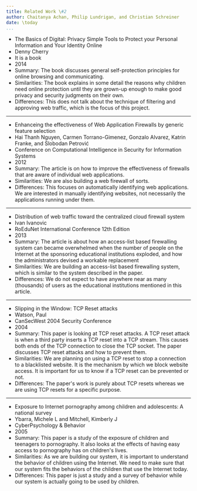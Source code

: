 ```yaml
---
title: Related Work \#2
author: Chaitanya Achan, Philip Lundrigan, and Christian Schreiner
date: \today
...
```


- The Basics of Digital: Privacy Simple Tools to Protect your Personal Information and Your Identity Online
- Denny Cherry
- It is a book
- 2014
- Summary: The book discusses general self-protection principles for online browsing and communicating.
- Similarities: The book explains in some detail the reasons why children need online protection until they are grown-up enough to make good privacy and security judgments on their own.
- Differences: This does not talk about the technique of filtering and approving web traffic, which is the focus of this project.

---

- Enhanceing the effectiveness of Web Application Firewalls by generic feature selection
- Hai Thanh Nguyen, Carmen Torrano-Gimenez, Gonzalo Alvarez, Katrin Franke, and Slobodan Petrović
- Conference on Computational Intelligence in Security for Information Systems
- 2012
- Summary: The article is on how to improve the effectiveness of firewalls that are aware of individual web applications.
- Similarities: We are also building a web firewall of sorts.
- Differences: This focuses on automatically identifying web applications. We are interested in manually identifying websites, not necessarily the applications running under them.

----

- Distribution of web traffic toward the centralized cloud firewall system
- Ivan Ivanovic
- RoEduNet International Conference 12th Edition
- 2013
- Summary: The article is about how an access-list based firewalling system can became overwhelmed when the number of people on the Internet at the sponsoring educational institutions exploded, and how the administrators devised a workable replacement
- Similarities: We are building an access-list based firewalling system, which is similar to the system described in the paper.
- Differences: We do not expect to have anywhere near as many (thousands) of users as the educational institutions mentioned in this article.


----

- Slipping in the Window: TCP Reset attacks
- Watson, Paul
- CanSecWest 2004 Security Conference
- 2004
- Summary: This paper is looking at TCP reset attacks. A TCP reset attack is when a third party inserts a TCP reset into a TCP stream. This causes both ends of the TCP connection to close the TCP socket. The paper discusses TCP reset attacks and how to prevent them.
- Similarities: We are planning on using a TCP reset to stop a connection to a blacklisted website. It is the mechanism by which we block website access. It is important for us to know if a TCP reset can be prevented or not.
- Differences: The paper's work is purely about TCP resets whereas we are using TCP resets for a specific purpose.

------

- Exposure to Internet pornography among children and adolescents: A national survey
- Ybarra, Michele L and Mitchell, Kimberly J
- CyberPsychology \& Behavior
- 2005
- Summary: This paper is a study of the exposure of children and teenagers to pornography. It also looks at the effects of having easy access to pornography has on children's lives.
- Similarities: As we are building our system, it is important to understand the behavior of children using the Internet. We need to make sure that our system fits the behaviors of the children that use the Internet today.
- Differences: This paper is just a study and a survey of behavior while our system is actually going to be used by children.
